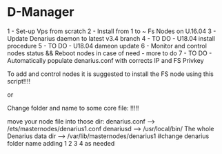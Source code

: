# D-Manager
1 - Set-up Vps from scratch 
2 - Install from 1 to ~ Fs Nodes on U.16.04
3 - Update Denarius daemon to latest v3.4 branch
4 - TO DO - U18.04 install procedure
5 - TO DO - U18.04 dameon update
6 - Monitor and control nodes status && Reboot nodes in case of need - more to do
7 - TO DO - Automatically populate denarius.conf with corrects IP and FS Privkey


To add and control nodes it is suggested to install the FS node using this script!!!!

or

Change folder and name to some core file: !!!!!

move your node file into those dir:
denarius.conf --> /ets/masternodes/denarius1.conf
denariusd --> /usr/local/bin/
The whole Denarius data dir --> /var/lib/masternodes/denarius1 #change denarius folder name adding 1 2 3 4 as needed
